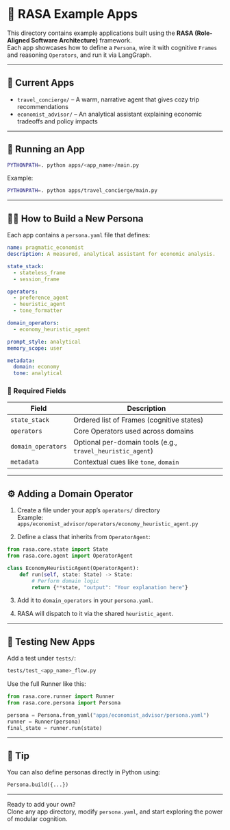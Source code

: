 # 🧠 RASA Example Apps

This directory contains example applications built using the **RASA (Role-Aligned Software Architecture)** framework.  
Each app showcases how to define a `Persona`, wire it with cognitive `Frames` and reasoning `Operators`, and run it via LangGraph.

---

## 📂 Current Apps

- `travel_concierge/` – A warm, narrative agent that gives cozy trip recommendations
- `economist_advisor/` – An analytical assistant explaining economic tradeoffs and policy impacts

---

## 🚀 Running an App

```bash
PYTHONPATH=. python apps/<app_name>/main.py
```

Example:

```bash
PYTHONPATH=. python apps/travel_concierge/main.py
```

---

## 🧑‍🎓 How to Build a New Persona

Each app contains a `persona.yaml` file that defines:

```yaml
name: pragmatic_economist
description: A measured, analytical assistant for economic analysis.

state_stack:
  - stateless_frame
  - session_frame

operators:
  - preference_agent
  - heuristic_agent
  - tone_formatter

domain_operators:
  - economy_heuristic_agent

prompt_style: analytical
memory_scope: user

metadata:
  domain: economy
  tone: analytical
```

### 📌 Required Fields

| Field | Description |
|-------|-------------|
| `state_stack` | Ordered list of Frames (cognitive states) |
| `operators` | Core Operators used across domains |
| `domain_operators` | Optional per-domain tools (e.g., `travel_heuristic_agent`) |
| `metadata` | Contextual cues like `tone`, `domain` |

---

## ⚙️ Adding a Domain Operator

1. Create a file under your app’s `operators/` directory  
   Example: `apps/economist_advisor/operators/economy_heuristic_agent.py`

2. Define a class that inherits from `OperatorAgent`:

```python
from rasa.core.state import State
from rasa.core.agent import OperatorAgent

class EconomyHeuristicAgent(OperatorAgent):
    def run(self, state: State) -> State:
        # Perform domain logic
        return {**state, "output": "Your explanation here"}
```

3. Add it to `domain_operators` in your `persona.yaml`.

4. RASA will dispatch to it via the shared `heuristic_agent`.

---

## 🧪 Testing New Apps

Add a test under `tests/`:

```bash
tests/test_<app_name>_flow.py
```

Use the full Runner like this:

```python
from rasa.core.runner import Runner
from rasa.core.persona import Persona

persona = Persona.from_yaml("apps/economist_advisor/persona.yaml")
runner = Runner(persona)
final_state = runner.run(state)
```

---

## 🧠 Tip

You can also define personas directly in Python using:

```python
Persona.build({...})
```

---

Ready to add your own?  
Clone any app directory, modify `persona.yaml`, and start exploring the power of modular cognition.